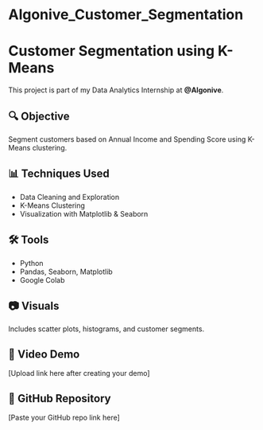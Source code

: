 # Algonive_Customer_Segmentation
# Customer Segmentation using K-Means

This project is part of my Data Analytics Internship at **@Algonive**.

## 🔍 Objective
Segment customers based on Annual Income and Spending Score using K-Means clustering.

## 📊 Techniques Used
- Data Cleaning and Exploration
- K-Means Clustering
- Visualization with Matplotlib & Seaborn

## 🛠 Tools
- Python
- Pandas, Seaborn, Matplotlib
- Google Colab

## 📷 Visuals
Includes scatter plots, histograms, and customer segments.

## 🔗 Video Demo
[Upload link here after creating your demo]

## 🔗 GitHub Repository
[Paste your GitHub repo link here]
